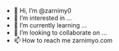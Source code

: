 - 👋 Hi, I’m @zarnimy0
- 👀 I’m interested in ...
- 🌱 I’m currently learning ...
- 💞️ I’m looking to collaborate on ...
- 📫 How to reach me zarnimyo.com

<!---
zarnimy0/zarnimy0 is a ✨ special ✨ repository because its `README.md` (this file) appears on your GitHub profile.
You can click the Preview link to take a look at your changes.
--->

